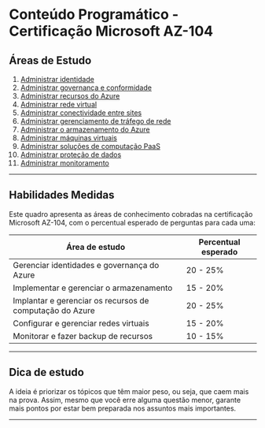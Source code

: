 # Conteúdo Programático - Certificação Microsoft AZ-104

## Áreas de Estudo

1. [Administrar identidade](https://github.com/DurezahGeek/AZ-104_Administracao-de-Identidade/blob/main/README.md)
2. [Administrar governança e conformidade](#)
3. [Administrar recursos do Azure](#)
4. [Administrar rede virtual](#)
5. [Administrar conectividade entre sites](#)
6. [Administrar gerenciamento de tráfego de rede](#)
7. [Administrar o armazenamento do Azure](#)
8. [Administrar máquinas virtuais](#)
9. [Administrar soluções de computação PaaS](#)
10. [Administrar proteção de dados](#)
11. [Administrar monitoramento](#)

---

## Habilidades Medidas

Este quadro apresenta as áreas de conhecimento cobradas na certificação Microsoft AZ-104, com o percentual esperado de perguntas para cada uma:

| Área de estudo                          | Percentual esperado |
|---------------------------------------|---------------------|
| Gerenciar identidades e governança do Azure | 20 - 25%          |
| Implementar e gerenciar o armazenamento       | 15 - 20%          |
| Implantar e gerenciar os recursos de computação do Azure | 20 - 25% |
| Configurar e gerenciar redes virtuais           | 15 - 20%          |
| Monitorar e fazer backup de recursos             | 10 - 15%          |

---

## Dica de estudo

A ideia é priorizar os tópicos que têm maior peso, ou seja, que caem mais na prova. Assim, mesmo que você erre alguma questão menor, garante mais pontos por estar bem preparada nos assuntos mais importantes.

---

